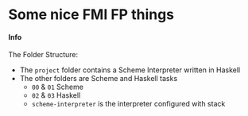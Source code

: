 # Some nice FMI FP things

#### Info

The Folder Structure:
* The `project` folder contains a Scheme Interpreter written in Haskell
* The other folders are Scheme and Haskell tasks
    - `00` & `01` Scheme
    - `02` & `03` Haskell
    - `scheme-interpreter` is the interpreter configured with stack
